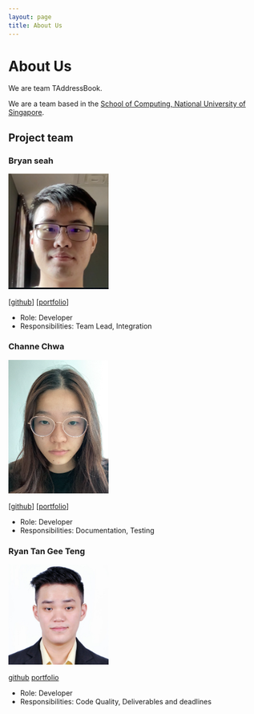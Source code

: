 ```yaml
---
layout: page
title: About Us
---
```

# About Us
We are team TAddressBook.

We are a team based in the [School of Computing, National University of Singapore](http://www.comp.nus.edu.sg).

## Project team

### Bryan seah

<img src="images/bryans17.png" width="200px">

[[github](https://github.com/bryans17)]
[[portfolio](team/bryans17.md)]

* Role: Developer
* Responsibilities: Team Lead, Integration

### Channe Chwa

<img src="images/channne.png" width="200px">

[[github](http://github.com/channne)]
[[portfolio](team/channne.md)]

* Role: Developer
* Responsibilities: Documentation, Testing

### Ryan Tan Gee Teng

<img src="images/RyanTan.png" width="200px">

[github](http://github.com/geetengtan)
[portfolio](team/johndoe.md)

* Role: Developer
* Responsibilities: Code Quality, Deliverables and deadlines
